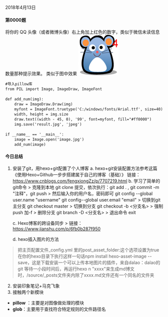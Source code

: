 ﻿2018年4月13日
#### 第0000题
将你的 QQ 头像（或者微博头像）右上角加上红色的数字，类似于微信未读信息数量那种提示效果。 类似于图中效果
![Alt text](/images/1523605328059.png)

```
#导入pillow库
from PIL import Image, ImageDraw, ImageFont

def add_num(img):
    draw = ImageDraw.Draw(img)
    myfont = ImageFont.truetype('C:/windows/fonts/Arial.ttf', size=40)
    width, height = img.size
    draw.text((width - 45, 0), '99', font=myfont, fill="#ff0000")
    img.save('result.jpg', 'jpeg')

if __name__ == '__main__':
    image = Image.open('image.jpg')
    add_num(image)
```

#### 今日总结
1. 安装了git，用hexo+git配置了个人博客
	a. hexo+git安装配置方法参考这篇《使用Hexo+Github一步步搭建属于自己的博客（基础）》
	链接：https://www.cnblogs.com/fengxiongZz/p/7707219.html
	b. 学习了简单的git命令
		> 克隆到本地 git clone 提交，依次执行：git add . , git commit -m "注释"，git push
		> 然后输入你的用户名，密码即可 git config --global user.name "username" git config--global user.email "email"
		> 切换到git主分支 git checkout master
		> 切换到分支 git checkout -b <分支名>
		> 强制push 加-f
		> 删除分支 git branch -D <分支名>
		> 退出命令 exit
   
   c. Hexo博客的跨设备同步
	   > 链接： https://www.jianshu.com/p/6fb0b287f950
	
   d. hexo插入图片的方法
> 把主页配置文件_config.yml 里的post_asset_folder:这个选项设置为true
> 在你的hexo目录下执行这样一句话npm install hexo-asset-image
> --save，这是下载安装一个可以上传本地图片的插件，来自dalao：dalao的git 等待一小段时间后，再运行hexo n "xxxx"来生成md博文时，/source/_posts文件夹内除了xxxx.md文件还有一个同名的文件夹

2. 安装印象笔记+马克飞象
3. 接触两个新模块
- **pillow** ：主要是对图像做处理的模块
- **glob**：主要用于查找符合特定规则的文件路径名